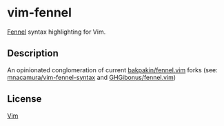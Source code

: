 vim-fennel
==========

[Fennel][Fennel] syntax highlighting for Vim.

Description
-----------

An opinionated conglomeration of current
[bakpakin/fennel.vim][bakpakin/fennel.vim] forks (see:
[mnacamura/vim-fennel-syntax][mnacamura/vim-fennel-syntax] and
[GHGibonus/fennel.vim][GHGibonus/fennel.vim])

License
-------

[Vim][LICENSE]


[LICENSE]: LICENSE
[Fennel]: https://fennel-lang.org/
[bakpakin/fennel.vim]: https://github.com/bakpakin/fennel.vim
[mnacamura/vim-fennel-syntax]: https://github.com/mnacamura/vim-fennel-syntax
[GHGibonus/fennel.vim]: https://github.com/GHGibonus/fennel.vim
